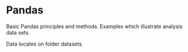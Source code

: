 # Pandas

Basic Pandas principles and methods. 
Examples which illustrate analysis data sets.

Data locates on folder datasets.
